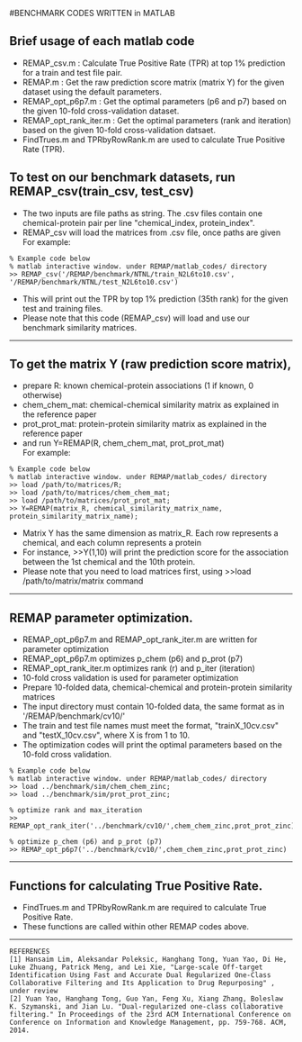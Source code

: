 #BENCHMARK CODES WRITTEN in MATLAB</br>

## Brief usage of each matlab code</br>
* REMAP_csv.m : Calculate True Positive Rate (TPR) at top 1% prediction for a train and test file pair.</br>
* REMAP.m : Get the raw prediction score matrix (matrix Y) for the given dataset using the default parameters.</br>
* REMAP_opt_p6p7.m : Get the optimal parameters (p6 and p7) based on the given 10-fold cross-validation dataset.</br>
* REMAP_opt_rank_iter.m : Get the optimal parameters (rank and iteration) based on the given 10-fold cross-validation datsaet.</br>
* FindTrues.m and TPRbyRowRank.m are used to calculate True Positive Rate (TPR).

## To test on our benchmark datasets, run REMAP_csv(train_csv, test_csv)</br>
* The two inputs are file paths as string. The .csv files contain one chemical-protein pair per line "chemical_index, protein_index".</br>
* REMAP_csv will load the matrices from .csv file, once paths are given</br>
For example:</br>
```
% Example code below
% matlab interactive window. under REMAP/matlab_codes/ directory
>> REMAP_csv('/REMAP/benchmark/NTNL/train_N2L6to10.csv', '/REMAP/benchmark/NTNL/test_N2L6to10.csv')
```
* This will print out the TPR by top 1% prediction (35th rank) for the given test and training files.</br>
* Please note that this code (REMAP_csv) will load and use our benchmark similarity matrices.

--------

## To get the matrix Y (raw prediction score matrix), </br>
 * prepare R: known chemical-protein associations (1 if known, 0 otherwise)</br>
 * chem_chem_mat: chemical-chemical similarity matrix as explained in the reference paper</br>
 * prot_prot_mat: protein-protein similarity matrix as explained in the reference paper</br>
 * and run Y=REMAP(R, chem_chem_mat, prot_prot_mat)</br>
For example:</br>
```
% Example code below
% matlab interactive window. under REMAP/matlab_codes/ directory
>> load /path/to/matrices/R;
>> load /path/to/matrices/chem_chem_mat;
>> load /path/to/matrices/prot_prot_mat;
>> Y=REMAP(matrix_R, chemical_similarity_matrix_name, protein_similarity_matrix_name);
```
 * Matrix Y has the same dimension as matrix_R. Each row represents a chemical, and each column represents a protein</br>
 * For instance, >>Y(1,10) will print the prediction score for the association between the 1st chemical and the 10th protein.
 * Please note that you need to load matrices first, using >>load /path/to/matrix/matrix command</br>

--------

## REMAP parameter optimization.</br>
 * REMAP_opt_p6p7.m and REMAP_opt_rank_iter.m are written for parameter optimization</br>
 * REMAP_opt_p6p7.m optimizes p_chem (p6) and p_prot (p7)</br>
 * REMAP_opt_rank_iter.m optimizes rank (r) and p_iter (iteration)</br>
 * 10-fold cross validation is used for parameter optimization</br>
 * Prepare 10-folded data, chemical-chemical and protein-protein similarity matrices</br>
 * The input directory must contain 10-folded data, the same format as in '/REMAP/benchmark/cv10/'</br>
 * The train and test file names must meet the format, "trainX_10cv.csv" and "testX_10cv.csv", where X is from 1 to 10.</br>
 * The optimization codes will print the optimal parameters based on the 10-fold cross validation.</br>
```
% Example code below
% matlab interactive window. under REMAP/matlab_codes/ directory
>> load ../benchmark/sim/chem_chem_zinc;
>> load ../benchmark/sim/prot_prot_zinc;

% optimize rank and max_iteration
>> REMAP_opt_rank_iter('../benchmark/cv10/',chem_chem_zinc,prot_prot_zinc)

% optimize p_chem (p6) and p_prot (p7)
>> REMAP_opt_p6p7('../benchmark/cv10/',chem_chem_zinc,prot_prot_zinc)
```
--------

## Functions for calculating True Positive Rate.</br>
 * FindTrues.m and TPRbyRowRank.m are required to calculate True Positive Rate.</br>
 * These functions are called within other REMAP codes above.</br>

--------


```
REFERENCES
[1] Hansaim Lim, Aleksandar Poleksic, Hanghang Tong, Yuan Yao, Di He, Luke Zhuang, Patrick Meng, and Lei Xie, "Large-scale Off-target Identification Using Fast and Accurate Dual Regularized One-Class Collaborative Filtering and Its Application to Drug Repurposing" , under review
[2] Yuan Yao, Hanghang Tong, Guo Yan, Feng Xu, Xiang Zhang, Boleslaw K. Szymanski, and Jian Lu. "Dual-regularized one-class collaborative filtering." In Proceedings of the 23rd ACM International Conference on Conference on Information and Knowledge Management, pp. 759-768. ACM, 2014.
```
